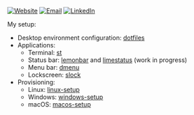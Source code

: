 [![Website](https://img.shields.io/static/v1?logo=HTML5&logoColor=white&label=Website&message=khuedoan.com&color=green)](https://khuedoan.com)
[![Email](https://img.shields.io/static/v1?logo=Gmail&logoColor=white&label=Email&message=mail@khuedoan.com&color=red)](mailto:mail@khuedoan.com)
[![LinkedIn](https://img.shields.io/static/v1?logo=LinkedIn&logoColor=white&label=LinkedIn&message=khuedoan&color=blue)](https://www.linkedin.com/in/khuedoan/)

My setup:

- Desktop environment configuration: [dotfiles](https://github.com/khuedoan/dotfiles)
- Applications:
  - Terminal: [st](https://github.com/khuedoan/st)
  - Status bar: [lemonbar](https://github.com/khuedoan/lemonbar) and [limestatus](https://github.com/khuedoan/limestatus) (work in progress)
  - Menu bar: [dmenu](https://github.com/khuedoan/dmenu)
  - Lockscreen: [slock](https://github.com/khuedoan/slock)
- Provisioning:
  - Linux: [linux-setup](https://github.com/khuedoan/linux-setup)
  - Windows: [windows-setup](https://github.com/khuedoan/windows-setup)
  - macOS: [macos-setup](https://github.com/khuedoan/macos-setup)
